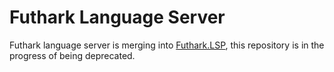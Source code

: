 # Futhark Language Server

Futhark language server is merging into [Futhark.LSP](https://github.com/diku-dk/futhark/tree/lsp2022/src/Futhark/LSP), this repository is in the progress of being deprecated.
